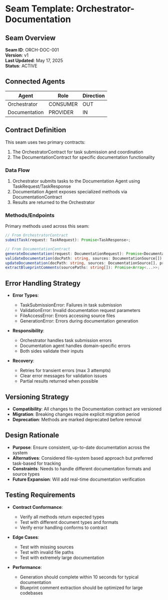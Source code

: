 <!-- filepath: c:\Users\thump\SeemsToMe\docs\seams\orchestrator-documentation-seam.md -->
# Seam Template: Orchestrator-Documentation

## Seam Overview

**Seam ID**: ORCH-DOC-001  
**Version**: v1  
**Last Updated**: May 17, 2025  
**Status**: ACTIVE  

## Connected Agents

| Agent | Role | Direction |
|-------|------|-----------|
| Orchestrator | CONSUMER | OUT |
| Documentation | PROVIDER | IN |

## Contract Definition

This seam uses two primary contracts:

1. The OrchestratorContract for task submission and coordination
2. The DocumentationContract for specific documentation functionality

### Data Flow

1. Orchestrator submits tasks to the Documentation Agent using TaskRequest/TaskResponse
2. Documentation Agent exposes specialized methods via DocumentationContract
3. Results are returned to the Orchestrator

### Methods/Endpoints

Primary methods used across this seam:

```typescript
// From OrchestratorContract
submitTask(request: TaskRequest): Promise<TaskResponse>;

// From DocumentationContract
generateDocumentation(request: DocumentationRequest): Promise<DocumentationResult>;
validateDocumentation(docPath: string, sources: DocumentationSource[]): Promise<DocumentationValidationResult>;
updateDocumentation(docPath: string, sources: DocumentationSource[], preserveSections?: string[]): Promise<DocumentationResult>;
extractBlueprintComments(sourcePaths: string[]): Promise<Array<...>>;
```

## Error Handling Strategy

- **Error Types**:
  - TaskSubmissionError: Failures in task submission
  - ValidationError: Invalid documentation request parameters
  - FileAccessError: Errors accessing source files
  - GenerationError: Errors during documentation generation

- **Responsibility**:
  - Orchestrator handles task submission errors
  - Documentation agent handles domain-specific errors
  - Both sides validate their inputs

- **Recovery**:
  - Retries for transient errors (max 3 attempts)
  - Clear error messages for validation issues
  - Partial results returned when possible

## Versioning Strategy

- **Compatibility**: All changes to the Documentation contract are versioned
- **Migration**: Breaking changes require explicit migration period
- **Deprecation**: Methods are marked deprecated before removal

## Design Rationale

- **Purpose**: Ensure consistent, up-to-date documentation across the system
- **Alternatives**: Considered file-system based approach but preferred task-based for tracking
- **Constraints**: Needs to handle different documentation formats and source types
- **Future Expansion**: Will add real-time documentation verification

## Testing Requirements

- **Contract Conformance**:
  - Verify all methods return expected types
  - Test with different document types and formats
  - Verify error handling conforms to contract

- **Edge Cases**:
  - Test with missing sources
  - Test with invalid file paths
  - Test with extremely large documentation

- **Performance**:
  - Generation should complete within 10 seconds for typical documentation
  - Blueprint comment extraction should be optimized for large codebases
